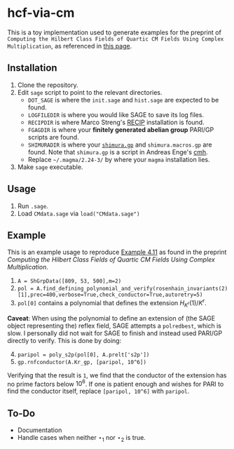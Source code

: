 # hcf-via-cm

This is a toy implementation used to generate examples for the preprint of `Computing the Hilbert Class Fields of Quartic CM Fields Using Complex Multiplication`, as referenced in [this page](https://math.guissmo.com/pubs.php).

## Installation

1. Clone the repository.
2. Edit `sage` script to point to the relevant directories.
   - `DOT_SAGE` is where the `init.sage` and `hist.sage` are expected to be found.
   - `LOGFILEDIR` is where you would like SAGE to save its log files.
   - `RECIPDIR` is where Marco Streng's [RECIP](https://github.com/mstreng/recip) installation is found.
   - `FGAGDIR` is where your __finitely generated abelian group__ PARI/GP scripts are found.
   - `SHIMURADIR` is where your [`shimura.gp`](https://gitlab.inria.fr/cmh/cmh/-/blob/master/scripts/shimura.gp) and `shimura.macros.gp` are found.
     Note that `shimura.gp` is a script in Andreas Enge's [cmh](https://gitlab.inria.fr/cmh/).
   - Replace `~/.magma/2.24-3/` by where your `magma` installation lies.
3. Make `sage` executable.

## Usage

1. Run `.sage`.
2. Load `CMdata.sage` via `load("CMdata.sage")`

## Example 

This is an example usage to reproduce [Example 4.11](https://math.guissmo.com/pubs.php) as found in the preprint _Computing the Hilbert Class Fields of Quartic CM Fields Using Complex Multiplication_.

1. `A = ShGrpData([809, 53, 500],m=2)`
2. `pol = A.find_defining_polynomial_and_verify(rosenhain_invariants(2)[1],prec=400,verbose=True,check_conductor=True,autoretry=5)`
3. `pol[0]` contains a polynomial that defines the extension $H_{K^r}(1) / K^r$.

__Caveat__: When using the polynomial to define an extension of (the SAGE object representing the) reflex field, SAGE attempts a `polredbest`, which is slow. I personally did not wait for SAGE to finish and instead used PARI/GP directly to verify. This is done by doing:

4. `paripol = poly_s2p(pol[0], A.prelt['s2p'])`
5. `gp.rnfconductor(A.Kr_gp, [paripol, 10^6])`

Verifying that the result is `1`, we find that the conductor of the extension has no prime factors below $10^6$. If one is patient enough and wishes for PARI to find the conductor itself, replace `[paripol, 10^6]` with `paripol`.

## To-Do

* Documentation
* Handle cases when neither $\star_1$ nor $\star_2$ is true.